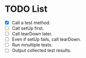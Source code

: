 # TODO List

* [x] Call a test method.
* [ ] Call setUp first.
* [ ] Call tearDown later.
* [ ] Even if setUp fails, call tearDown.
* [ ] Run mnultiple tests.
* [ ] Output collected test results.